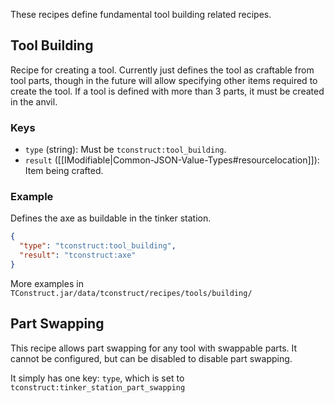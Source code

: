 These recipes define fundamental tool building related recipes.

## Tool Building

Recipe for creating a tool. Currently just defines the tool as craftable from tool parts, though in the future will allow specifying other items required to create the tool. If a tool is defined with more than 3 parts, it must be created in the anvil.

### Keys
* `type` (string): Must be `tconstruct:tool_building`.  
* `result` ([[IModifiable|Common-JSON-Value-Types#resourcelocation]]): Item being crafted.

### Example

Defines the axe as buildable in the tinker station.

```json
{
  "type": "tconstruct:tool_building",
  "result": "tconstruct:axe"
}
```

More examples in `TConstruct.jar/data/tconstruct/recipes/tools/building/`

## Part Swapping

This recipe allows part swapping for any tool with swappable parts. It cannot be configured, but can be disabled to disable part swapping.

It simply has one key: `type`, which is set to `tconstruct:tinker_station_part_swapping`